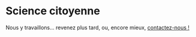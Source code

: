 # Science citoyenne

Nous y travaillons... revenez plus tard, ou, encore mieux, [contactez-nous !](mailto:julien.malard@mail.mcgill.ca)